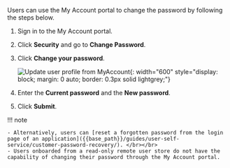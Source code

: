 <!-- markdownlint-disable-next-line -->

Users can use the My Account portal to change the password by following the steps below.

1. Sign in to the My Account portal.

2. Click **Security** and go to **Change Password**.

3. Click **Change your password**.

      ![Update user profile from MyAccount]({{base_path}}/assets/img/guides/organization/self-service/myaccount/change-password.png){: width="600" style="display: block; margin: 0 auto; border: 0.3px solid lightgrey;"}

4. Enter the **Current password** and the **New password**.

5. Click **Submit**.

!!! note

    - Alternatively, users can [reset a forgotten password from the login page of an application]({{base_path}}/guides/user-self-service/customer-password-recovery/). </br></br>
    - Users onboarded from a read-only remote user store do not have the capability of changing their password through the My Account portal.